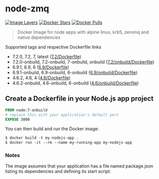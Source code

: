 # node-zmq

[![Image Layers](https://images.microbadger.com/badges/image/lgatica/node-zmq.svg)](http://microbadger.com/images/lgatica/node-zmq)
[![Docker Stars](https://img.shields.io/docker/stars/lgatica/node-zmq.svg)](https://hub.docker.com/r/lgatica/node-zmq/)
[![Docker Pulls](https://img.shields.io/docker/pulls/lgatica/node-zmq.svg)](https://hub.docker.com/r/lgatica/node-zmq/)

> Docker Image for node apps with alpine linux, krb5, zeromq and native dependencies

Supported tags and respective Dockerfile links

- 7.2.0, 7.2, 7, latest ([7.2/Dockerfile](https://github.com/lgaticaq/node-zmq/blob/master/7.2.0/Dockerfile))
- 7.2.0-onbuild, 7.2-onbuild, 7-onbuild, onbuild ([7.2/onbuild/Dockerfile](https://github.com/lgaticaq/node-zmq/blob/master/7.2.0/onbuild/Dockerfile))
- 6.9.1, 6.9, 6 ([6.9/Dockerfile](https://github.com/lgaticaq/node-zmq/blob/master/6.9.1/Dockerfile))
- 6.9.1-onbuild, 6.9-onbuild, 6-onbuild ([6.9/onbuild/Dockerfile](https://github.com/lgaticaq/node-zmq/blob/master/6.9.1/onbuild/Dockerfile))
- 4.6.2, 4.6, 4 ([4.6/Dockerfile](https://github.com/lgaticaq/node-zmq/blob/master/4.6.2/Dockerfile))
- 4.6.2-onbuild, 4.6-onbuild, 6-onbuild ([4.6/onbuild/Dockerfile](https://github.com/lgaticaq/node-zmq/blob/master/4.6.2/onbuild/Dockerfile))

## Create a Dockerfile in your Node.js app project
```dockerfile
FROM node:7-onbuild
# replace this with your application's default port
EXPOSE 3000
```

You can then build and run the Docker image:

```dockerfile
$ docker build -t my-nodejs-app .
$ docker run -it --rm --name my-running-app my-nodejs-app
```

### Notes
The image assumes that your application has a file named package.json listing its dependencies and defining its start script.
